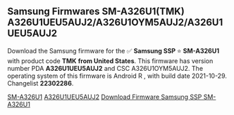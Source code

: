 <h2>Samsung Firmwares SM-A326U1(TMK) A326U1UEU5AUJ2/A326U1OYM5AUJ2/A326U1UEU5AUJ2</h2>
Download the Samsung firmware for the ✅ <strong>Samsung SSP </strong> ⭐ <strong>SM-A326U1</strong> with product code <strong>TMK</strong> <strong> from United States</strong>. This firmware has version number PDA <strong>A326U1UEU5AUJ2</strong> and CSC A326U1OYM5AUJ2. The operating system of this firmware is Android R , with build date 2021-10-29. Changelist <strong>22302286</strong>.


[SM-A326U1](https://samfirm.shop/samsung/model/SM-A326U1)
[A326U1UEU5AUJ2](https://samfirm.shop/samsung/pda/A326U1UEU5AUJ2)
[Download Firmware Samsung SSP SM-A326U1](https://samfirm.shop/samsung/firmware/469605)

